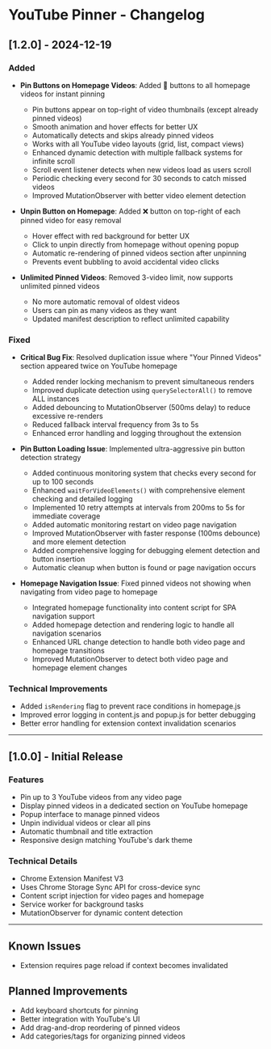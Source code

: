 # YouTube Pinner - Changelog

## [1.2.0] - 2024-12-19

### Added
- **Pin Buttons on Homepage Videos**: Added 📌 buttons to all homepage videos for instant pinning
  - Pin buttons appear on top-right of video thumbnails (except already pinned videos)
  - Smooth animation and hover effects for better UX
  - Automatically detects and skips already pinned videos
  - Works with all YouTube video layouts (grid, list, compact views)
  - Enhanced dynamic detection with multiple fallback systems for infinite scroll
  - Scroll event listener detects when new videos load as users scroll
  - Periodic checking every second for 30 seconds to catch missed videos
  - Improved MutationObserver with better video element detection

- **Unpin Button on Homepage**: Added ❌ button on top-right of each pinned video for easy removal
  - Hover effect with red background for better UX
  - Click to unpin directly from homepage without opening popup
  - Automatic re-rendering of pinned videos section after unpinning
  - Prevents event bubbling to avoid accidental video clicks

- **Unlimited Pinned Videos**: Removed 3-video limit, now supports unlimited pinned videos
  - No more automatic removal of oldest videos
  - Users can pin as many videos as they want
  - Updated manifest description to reflect unlimited capability

### Fixed
- **Critical Bug Fix**: Resolved duplication issue where "Your Pinned Videos" section appeared twice on YouTube homepage
  - Added render locking mechanism to prevent simultaneous renders
  - Improved duplicate detection using `querySelectorAll()` to remove ALL instances
  - Added debouncing to MutationObserver (500ms delay) to reduce excessive re-renders
  - Reduced fallback interval frequency from 3s to 5s
  - Enhanced error handling and logging throughout the extension

- **Pin Button Loading Issue**: Implemented ultra-aggressive pin button detection strategy
  - Added continuous monitoring system that checks every second for up to 100 seconds
  - Enhanced `waitForVideoElements()` with comprehensive element checking and detailed logging
  - Implemented 10 retry attempts at intervals from 200ms to 5s for immediate coverage
  - Added automatic monitoring restart on video page navigation
  - Improved MutationObserver with faster response (100ms debounce) and more element detection
  - Added comprehensive logging for debugging element detection and button insertion
  - Automatic cleanup when button is found or page navigation occurs

- **Homepage Navigation Issue**: Fixed pinned videos not showing when navigating from video page to homepage
  - Integrated homepage functionality into content script for SPA navigation support
  - Added homepage detection and rendering logic to handle all navigation scenarios
  - Enhanced URL change detection to handle both video page and homepage transitions
  - Improved MutationObserver to detect both video page and homepage element changes

### Technical Improvements
- Added `isRendering` flag to prevent race conditions in homepage.js
- Improved error logging in content.js and popup.js for better debugging
- Better error handling for extension context invalidation scenarios

---

## [1.0.0] - Initial Release

### Features
- Pin up to 3 YouTube videos from any video page
- Display pinned videos in a dedicated section on YouTube homepage
- Popup interface to manage pinned videos
- Unpin individual videos or clear all pins
- Automatic thumbnail and title extraction
- Responsive design matching YouTube's dark theme

### Technical Details
- Chrome Extension Manifest V3
- Uses Chrome Storage Sync API for cross-device sync
- Content script injection for video pages and homepage
- Service worker for background tasks
- MutationObserver for dynamic content detection

---

## Known Issues
- Extension requires page reload if context becomes invalidated

## Planned Improvements
- Add keyboard shortcuts for pinning
- Better integration with YouTube's UI
- Add drag-and-drop reordering of pinned videos
- Add categories/tags for organizing pinned videos
